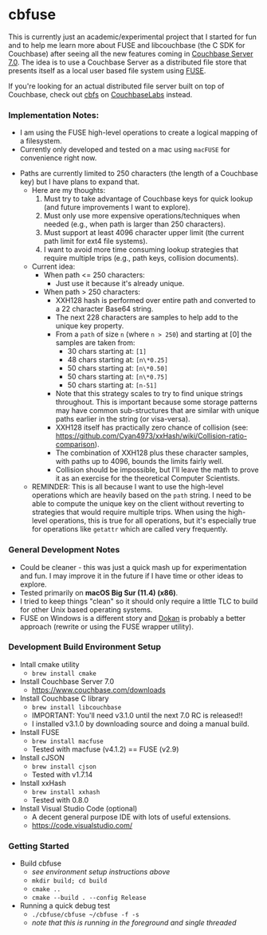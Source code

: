 cbfuse
======

This is currently just an academic/experimental project that I started for fun and to help me learn more about FUSE and libcouchbase (the C SDK for Couchbase) after seeing all the new features coming in [Couchbase Server 7.0](https://www.couchbase.com/products/server). The idea is to use a Couchbase Server as a distributed file store that presents itself as a local user based file system using [FUSE](https://github.com/libfuse/libfuse).

If you're looking for an actual distributed file server built on top of Couchbase, check out [cbfs](https://github.com/couchbaselabs/cbfs) on [CouchbaseLabs](https://github.com/couchbaselabs) instead. 

### Implementation Notes:
- I am using the FUSE high-level operations to create a logical mapping of a filesystem.
- Currently only developed and tested on a mac using `macFUSE` for convenience right now.
* Paths are currently limited to 250 characters (the length of a Couchbase key) but I have plans to expand that.
  * Here are my thoughts:
    1. Must try to take advantage of Couchbase keys for quick lookup (and future improvements I want to explore).
    1. Must only use more expensive operations/techniques when needed (e.g., when path is larger than 250 characters).
    1. Must support at least 4096 character upper limit (the current path limit for ext4 file systems).
    1. I want to avoid more time consuming lookup strategies that require multiple trips (e.g., path keys, collision documents).
  * Current idea:
    - When path <= 250 characters:
      - Just use it because it's already unique.
    - When path > 250 characters:
      - XXH128 hash is performed over entire path and converted to a 22 character Base64 string.
      - The next 228 characters are samples to help add to the unique key property.
      - From a `path` of size `n` (where `n > 250`) and starting at [0] the samples are taken from:
        - 30 chars starting at: `[1]`
        - 48 chars starting at: `[n\*0.25]`
        - 50 chars starting at: `[n\*0.50]`
        - 50 chars starting at: `[n\*0.75]`
        - 50 chars starting at: `[n-51]`
      - Note that this strategy scales to try to find unique strings throughout. This is important because some storage patterns may have common sub-structures that are similar with unique paths earlier in the string (or visa-versa).
      - XXH128 itself has practically zero chance of collision (see: https://github.com/Cyan4973/xxHash/wiki/Collision-ratio-comparison).
      - The combination of XXH128 plus these character samples, with paths up to 4096, bounds the limits fairly well.
      - Collision should be impossible, but I'll leave the math to prove it as an exercise for the theoretical Computer Scientists.
  * REMINDER: This is all because I want to use the high-level operations which are heavily based on the `path` string. I need to be able to compute the unique key on the client without reverting to strategies that would require multiple trips. When using the high-level operations, this is true for all operations, but it's especially true for operations like `getattr` which are called very frequently. 

### General Development Notes
- Could be cleaner - this was just a quick mash up for experimentation and fun. I may improve it in the future if I have time or other ideas to explore.
- Tested primarily on **macOS Big Sur (11.4) (x86)**.
- I tried to keep things "clean" so it should only require a little TLC to build for other Unix based operating systems.
- FUSE on Windows is a different story and [Dokan](https://dokan-dev.github.io/) is probably a better approach (rewrite or using the FUSE wrapper utility).

### Development Build Environment Setup
- Intall cmake utility
  - `brew install cmake`
- Install Couchbase Server 7.0
  - https://www.couchbase.com/downloads
- Install Couchbase C library
  - `brew install libcouchbase`
  - IMPORTANT: You'll need v3.1.0 until the next 7.0 RC is released!!
  - I installed v3.1.0 by downloading source and doing a manual build.
- Install FUSE
  - `brew install macfuse`
  - Tested with macfuse (v4.1.2) == FUSE (v2.9)
- Install cJSON
  - `brew install cjson`
  - Tested with v1.7.14
- Install xxHash 
  - `brew install xxhash`
  - Tested with 0.8.0
- Install Visual Studio Code (optional)
  - A decent general purpose IDE with lots of useful extensions.
  - https://code.visualstudio.com/

### Getting Started
- Build cbfuse
  -  _see environment setup instructions above_
  - `mkdir build; cd build`
  - `cmake ..`
  - `cmake --build . --config Release`
- Running a quick debug test
  - `./cbfuse/cbfuse ~/cbfuse -f -s`
  - _note that this is running in the foreground and single threaded_

